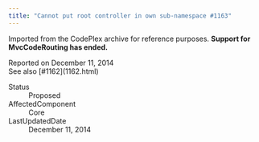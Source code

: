 ```yaml
---
title: "Cannot put root controller in own sub-namespace #1163"
---
```

<div class="note">
   <p>
      Imported from the CodePlex archive for reference purposes. <b>Support for MvcCodeRouting has ended.</b></p>
</div>
<div class="issue-report">
   <div class="issue-header">Reported on 
      <time datetime="2014-12-11T11:00:27.147-08:00" title="2014-12-11T11:00:27.147-08:00">December 11, 2014</time>
   </div>
   <div class="issue-message" markdown="1">See also [#1162](1162.html)
      
   </div>
   <div class="issue-footer">
      <dl>
         <dt>Status</dt>
         <dd>Proposed</dd>
         <dt>AffectedComponent</dt>
         <dd>Core</dd>
         <dt>LastUpdatedDate</dt>
         <dd>
            <time datetime="2014-12-11T11:01:12.37-08:00" title="2014-12-11T11:01:12.37-08:00">December 11, 2014</time>
         </dd>
      </dl>
   </div>
</div>